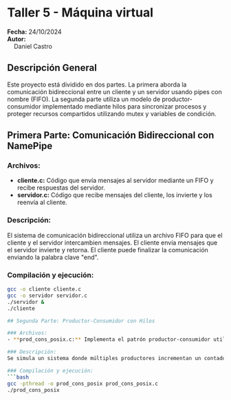 # Taller 5 - Máquina virtual
**Fecha:** 24/10/2024  
**Autor:**  
&nbsp;&nbsp;&nbsp;&nbsp;Daniel Castro  

## Descripción General

Este proyecto está dividido en dos partes. La primera aborda la comunicación bidireccional entre un cliente y un servidor usando pipes con nombre (FIFO). La segunda parte utiliza un modelo de productor-consumidor implementado mediante hilos para sincronizar procesos y proteger recursos compartidos utilizando mutex y variables de condición.

## Primera Parte: Comunicación Bidireccional con NamePipe

### Archivos:
- **cliente.c:** Código que envía mensajes al servidor mediante un FIFO y recibe respuestas del servidor.  
- **servidor.c:** Código que recibe mensajes del cliente, los invierte y los reenvía al cliente.  

### Descripción:
El sistema de comunicación bidireccional utiliza un archivo FIFO para que el cliente y el servidor intercambien mensajes. El cliente envía mensajes que el servidor invierte y retorna. El cliente puede finalizar la comunicación enviando la palabra clave "end".

### Compilación y ejecución:
```bash
gcc -o cliente cliente.c
gcc -o servidor servidor.c
./servidor &
./cliente

## Segunda Parte: Productor-Consumidor con Hilos

### Archivos:
- **prod_cons_posix.c:** Implementa el patrón productor-consumidor utilizando hilos de POSIX, sincronización con mutex y variables de condición.

### Descripción:
Se simula un sistema donde múltiples productores incrementan un contador hasta un valor máximo y consumidores decrementan ese contador. La sincronización entre los hilos evita condiciones de carrera mediante mutex y variables de condición.

### Compilación y ejecución:
```bash
gcc -pthread -o prod_cons_posix prod_cons_posix.c
./prod_cons_posix